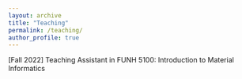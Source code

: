 ```yaml
---
layout: archive
title: "Teaching"
permalink: /teaching/
author_profile: true
---
```


[Fall 2022] Teaching Assistant in FUNH 5100:  Introduction to Material Informatics